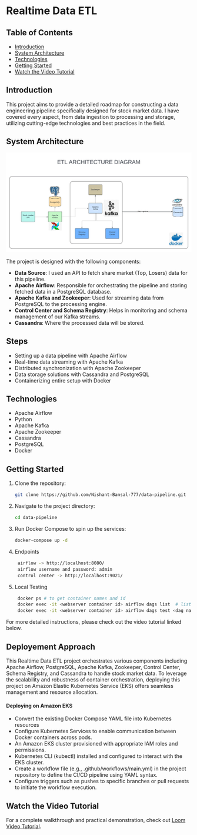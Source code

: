 # Realtime Data ETL

## Table of Contents
- [Introduction](#introduction)
- [System Architecture](#system-architecture)
- [Technologies](#technologies)
- [Getting Started](#getting-started)
- [Watch the Video Tutorial](#watch-the-video-tutorial)

## Introduction

This project aims to provide a detailed roadmap for constructing a data engineering pipeline specifically designed for stock market data. I have covered every aspect, from data ingestion to processing and storage, utilizing cutting-edge technologies and best practices in the field.
## System Architecture
![System Architecture](https://github.com/Nishant-Bansal-777/data-pipeline/blob/staging/architecture.jpeg)

The project is designed with the following components:

- **Data Source**: I used an API to fetch share market (Top, Losers) data for this pipeline.
- **Apache Airflow**: Responsible for orchestrating the pipeline and storing fetched data in a PostgreSQL database.
- **Apache Kafka and Zookeeper**: Used for streaming data from PostgreSQL to the processing engine.
- **Control Center and Schema Registry**: Helps in monitoring and schema management of our Kafka streams.
- **Cassandra**: Where the processed data will be stored.

## Steps

- Setting up a data pipeline with Apache Airflow
- Real-time data streaming with Apache Kafka
- Distributed synchronization with Apache Zookeeper
- Data storage solutions with Cassandra and PostgreSQL
- Containerizing entire setup with Docker

## Technologies

- Apache Airflow
- Python
- Apache Kafka
- Apache Zookeeper
- Cassandra
- PostgreSQL
- Docker

## Getting Started

1. Clone the repository:
    ```bash
    git clone https://github.com/Nishant-Bansal-777/data-pipeline.git
    ```

2. Navigate to the project directory:
    ```bash
    cd data-pipeline
    ```

3. Run Docker Compose to spin up the services:
    ```bash
    docker-compose up -d
    ```
4. Endpoints    
   ```bash
    airflow -> http://localhost:8080/
    airflow username and password: admin
    control center -> http://localhost:9021/
    ```
5. Local Testing    
   ```bash
    docker ps # to get container names and id
    docker exec -it <webserver container id> airflow dags list  # list all the dags
    docker exec -it <webserver container id> airflow dags test <dag name> # to run dag
    ```
For more detailed instructions, please check out the video tutorial linked below.

## Deployement Approach
This Realtime Data ETL project orchestrates various components including Apache Airflow, PostgreSQL, Apache Kafka, Zookeeper, Control Center, Schema Registry, and Cassandra to handle stock market data. To leverage the scalability and robustness of container orchestration, deploying this project on Amazon Elastic Kubernetes Service (EKS) offers seamless management and resource allocation.
#### Deploying on Amazon EKS
- Convert the existing Docker Compose YAML file into Kubernetes resources
- Configure Kubernetes Services to enable communication between Docker containers across pods.
- An Amazon EKS cluster provisioned with appropriate IAM roles and permissions.
- Kubernetes CLI (kubectl) installed and configured to interact with the EKS cluster.
- Create a workflow file (e.g., .github/workflows/main.yml) in the project repository to define the CI/CD pipeline using YAML syntax.
- Configure triggers such as pushes to specific branches or pull requests to initiate the workflow execution.
## Watch the Video Tutorial

For a complete walkthrough and practical demonstration, check out [Loom Video Tutorial](https://www.loom.com/share/cf55704fd7014931a34667ea3dca3707?sid=f3769972-b3e6-4fe0-a6e2-944046708087).